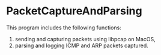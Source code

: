 # PacketCaptureAndParsing

This program includes the following functions:
1. sending and capturing packets using libpcap on MacOS,
2. parsing and logging ICMP and ARP packets captured.
